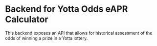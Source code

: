 # Backend for Yotta Odds eAPR Calculator

This backend exposes an API that allows for historical assessment of the odds of winning a prize in a Yotta lottery.
